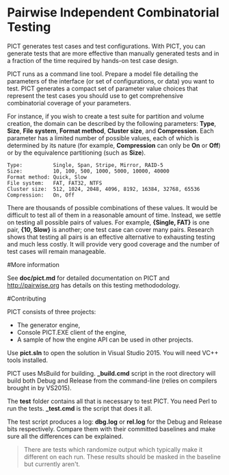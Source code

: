 Pairwise Independent Combinatorial Testing
==========================================

PICT generates test cases and test configurations. With PICT, you can generate tests that are more effective than manually generated tests and in a fraction of the time required by hands-on test case design.

PICT runs as a command line tool. Prepare a model file detailing the parameters of the interface (or set of configurations, or data) you want to test. PICT generates a compact set of parameter value choices that represent the test cases you should use to get comprehensive combinatorial coverage of your parameters.

For instance, if you wish to create a test suite for partition and volume creation, the domain can be described by the following parameters: **Type**, **Size**, **File system**, **Format method**, **Cluster size**, and **Compression**. Each parameter has a limited number of possible values, each of which is determined by its nature (for example, **Compression** can only be **On** or **Off**) or by the equivalence partitioning (such as **Size**).

    Type:          Single, Span, Stripe, Mirror, RAID-5
    Size:          10, 100, 500, 1000, 5000, 10000, 40000
    Format method: Quick, Slow
    File system:   FAT, FAT32, NTFS
    Cluster size:  512, 1024, 2048, 4096, 8192, 16384, 32768, 65536
    Compression:   On, Off

There are thousands of possible combinations of these values. It would be  difficult to test all of them in a reasonable amount of time. Instead, we settle on testing all possible pairs of values. For example, **{Single, FAT}** is one pair, **{10, Slow}** is another; one test case can cover many pairs. Research shows that testing all pairs is an effective alternative to exhausting testing and much less costly. It will provide very good coverage and the number of test cases will remain manageable.

#More information

See **doc/pict.md** for detailed documentation on PICT and http://pairwise.org has details on this testing methododology. 

#Contributing

PICT consists of three projects:
 * The generator engine,
 * Console PICT.EXE client of the engine,
 * A sample of how the engine API can be used in other projects.

Use **pict.sln** to open the solution in Visual Studio 2015. You will need VC++ tools installed.

PICT uses MsBuild for building. **_build.cmd** script in the root directory will build both Debug and Release from the command-line (relies on compilers brought in by VS2015).

The **test** folder contains all that is necessary to test PICT. You need Perl to run the tests. **_test.cmd** is the script that does it all.

The test script produces a log: **dbg.log** or **rel.log** for the Debug and Release bits respectively. Compare them with their committed baselines and make sure all the differences can be explained.

>There are tests which randomize output which typically make it different on each run. These results should be masked in the baseline but currently aren't.
